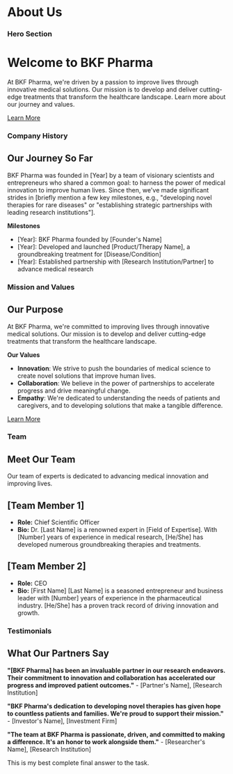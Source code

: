 **About Us**
============

### Hero Section

**Welcome to BKF Pharma**
==========================

At BKF Pharma, we're driven by a passion to improve lives through innovative medical solutions. Our mission is to develop and deliver cutting-edge treatments that transform the healthcare landscape. Learn more about our journey and values.

[Learn More](#mission-and-values)

### Company History

**Our Journey So Far**
-------------------------

BKF Pharma was founded in [Year] by a team of visionary scientists and entrepreneurs who shared a common goal: to harness the power of medical innovation to improve human lives. Since then, we've made significant strides in [briefly mention a few key milestones, e.g., "developing novel therapies for rare diseases" or "establishing strategic partnerships with leading research institutions"].

**Milestones**

* [Year]: BKF Pharma founded by [Founder's Name]
* [Year]: Developed and launched [Product/Therapy Name], a groundbreaking treatment for [Disease/Condition]
* [Year]: Established partnership with [Research Institution/Partner] to advance medical research

### Mission and Values

**Our Purpose**
----------------

At BKF Pharma, we're committed to improving lives through innovative medical solutions. Our mission is to develop and deliver cutting-edge treatments that transform the healthcare landscape.

**Our Values**

* **Innovation**: We strive to push the boundaries of medical science to create novel solutions that improve human lives.
* **Collaboration**: We believe in the power of partnerships to accelerate progress and drive meaningful change.
* **Empathy**: We're dedicated to understanding the needs of patients and caregivers, and to developing solutions that make a tangible difference.

[Learn More](#team)

### Team

**Meet Our Team**
-------------------

Our team of experts is dedicated to advancing medical innovation and improving lives.

**[Team Member 1]**
---------------------

* **Role:** Chief Scientific Officer
* **Bio:** Dr. [Last Name] is a renowned expert in [Field of Expertise]. With [Number] years of experience in medical research, [He/She] has developed numerous groundbreaking therapies and treatments.

**[Team Member 2]**
---------------------

* **Role:** CEO
* **Bio:** [First Name] [Last Name] is a seasoned entrepreneur and business leader with [Number] years of experience in the pharmaceutical industry. [He/She] has a proven track record of driving innovation and growth.

### Testimonials

**What Our Partners Say**
-------------------------

**"[BKF Pharma] has been an invaluable partner in our research endeavors. Their commitment to innovation and collaboration has accelerated our progress and improved patient outcomes."** - [Partner's Name], [Research Institution]

**"BKF Pharma's dedication to developing novel therapies has given hope to countless patients and families. We're proud to support their mission."** - [Investor's Name], [Investment Firm]

**"The team at BKF Pharma is passionate, driven, and committed to making a difference. It's an honor to work alongside them."** - [Researcher's Name], [Research Institution]

This is my best complete final answer to the task.